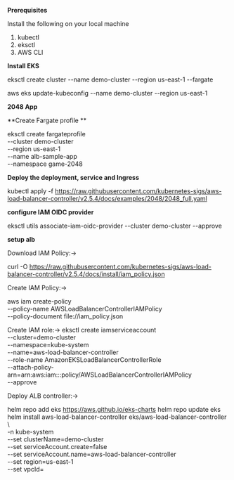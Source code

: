 **Prerequisites**

Install the following on your local machine
  1. kubectl
  2. eksctl
  3. AWS CLI

**Install EKS**

eksctl create cluster --name demo-cluster --region us-east-1 --fargate

aws eks update-kubeconfig --name demo-cluster --region us-east-1

**2048 App**

**Create Fargate profile **

eksctl create fargateprofile \
    --cluster demo-cluster \
    --region us-east-1 \
    --name alb-sample-app \
    --namespace game-2048

**Deploy the deployment, service and Ingress**

kubectl apply -f https://raw.githubusercontent.com/kubernetes-sigs/aws-load-balancer-controller/v2.5.4/docs/examples/2048/2048_full.yaml

**configure IAM OIDC provider**

eksctl utils associate-iam-oidc-provider --cluster demo-cluster --approve

**setup alb**

Download IAM Policy:->

curl -O https://raw.githubusercontent.com/kubernetes-sigs/aws-load-balancer-controller/v2.5.4/docs/install/iam_policy.json

Create IAM Policy:->

aws iam create-policy \
    --policy-name AWSLoadBalancerControllerIAMPolicy \
    --policy-document file://iam_policy.json

Create IAM role:->
eksctl create iamserviceaccount \
  --cluster=demo-cluster \
  --namespace=kube-system \
  --name=aws-load-balancer-controller \
  --role-name AmazonEKSLoadBalancerControllerRole \
  --attach-policy-arn=arn:aws:iam::<your-aws-account-id>:policy/AWSLoadBalancerControllerIAMPolicy \
  --approve

Deploy ALB controller:->

helm repo add eks https://aws.github.io/eks-charts
helm repo update eks
helm install aws-load-balancer-controller eks/aws-load-balancer-controller \            
  -n kube-system \
  --set clusterName=demo-cluster \
  --set serviceAccount.create=false \
  --set serviceAccount.name=aws-load-balancer-controller \
  --set region=us-east-1 \
  --set vpcId=<vpc-id>


